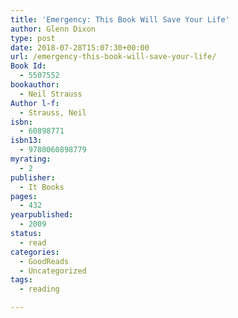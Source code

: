 ```yaml
---
title: 'Emergency: This Book Will Save Your Life'
author: Glenn Dixon
type: post
date: 2018-07-28T15:07:30+00:00
url: /emergency-this-book-will-save-your-life/
Book Id:
  - 5507552
bookauthor:
  - Neil Strauss
Author l-f:
  - Strauss, Neil
isbn:
  - 60898771
isbn13:
  - 9780060898779
myrating:
  - 2
publisher:
  - It Books
pages:
  - 432
yearpublished:
  - 2009
status:
  - read
categories:
  - GoodReads
  - Uncategorized
tags:
  - reading

---
```

